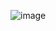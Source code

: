 ![image](https://user-images.githubusercontent.com/92353613/190616867-ba1e5256-924a-4d61-bd9e-ecb961aa10b9.png)

